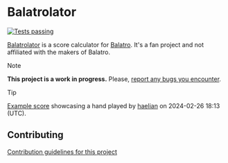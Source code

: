 # Balatrolator

[![Tests passing](https://github.com/kleinfreund/balatrolator/workflows/Tests/badge.svg)](https://github.com/kleinfreund/balatrolator/actions)

[Balatrolator](https://balatrolator.com/) is a score calculator for [Balatro](https://www.playbalatro.com/). It's a fan project and not affiliated with the makers of Balatro.

> [!NOTE]
> **This project is a work in progress.** Please, [report any bugs you encounter](https://github.com/kleinfreund/balatrolator/issues/new/choose).

> [!TIP]
> [Example score](https://balatrolator.com/?state=D4iM3YFYNAaA3I5TUvU6AGOu44MVACZi98KcESA2cwgZkRoE5ySA6YqSohsvISqhQbPFA49CwHE1xkEs3ABY4CpXFXq4crYg16ZO%2BbkXG4PbXMv7zauEA) showcasing a hand played by [haelian](https://twitch.tv/haelian) on 2024-02-26 18:13 (UTC).

## Contributing

[Contribution guidelines for this project](CONTRIBUTING.md)
